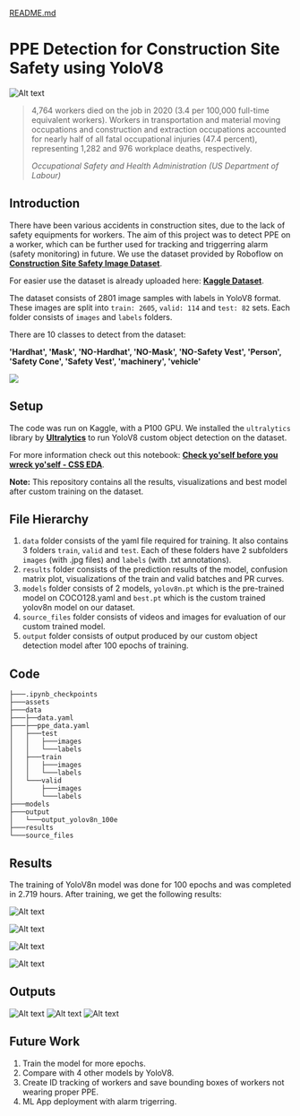 [README.md](https://github.com/user-attachments/files/22510433/README.md)
# PPE Detection for Construction Site Safety using YoloV8
![Alt text](assets/videoconstruc2.gif)
> 4,764 workers died on the job in 2020 (3.4 per 100,000 full-time equivalent workers). Workers in transportation and material moving occupations and construction and extraction occupations accounted for nearly half of all fatal occupational injuries (47.4 percent), representing 1,282 and 976 workplace deaths, respectively. 
>
> *Occupational Safety and Health Administration (US Department of Labour)*


## Introduction

There have been various accidents in construction sites, due to the lack of safety equipments for workers. The aim of this project was to detect PPE on a worker, which can be further used for tracking and triggerring alarm (safety monitoring) in future. We use the dataset provided by Roboflow on [**Construction Site Safety Image Dataset**](https://universe.roboflow.com/roboflow-universe-projects/construction-site-safety). 

For easier use the dataset is already uploaded here: [**Kaggle Dataset**](https://www.kaggle.com/datasets/snehilsanyal/construction-site-safety-image-dataset-roboflow).

The dataset consists of 2801 image samples with labels in YoloV8 format. These images are split into `train: 2605`, `valid: 114` and `test: 82` sets. Each folder consists of `images` and `labels` folders.

There are 10 classes to detect from the dataset: 

**'Hardhat', 'Mask', 'NO-Hardhat', 'NO-Mask', 'NO-Safety Vest', 'Person', 'Safety Cone', 'Safety Vest', 'machinery', 'vehicle'**


![](assets/ppe.webp)


## Setup

The code was run on Kaggle, with a P100 GPU. We installed the `ultralytics` library by [**Ultralytics**](https://docs.ultralytics.com) to run YoloV8 custom object detection on the dataset.

For more information check out this notebook: [**Check yo'self before you wreck yo'self - CSS EDA**](https://www.kaggle.com/code/snehilsanyal/check-yo-self-before-you-wreck-yo-self-css-eda). 

**Note:** This repository contains all the results, visualizations and best model after custom training on the dataset.

## File Hierarchy

1. `data` folder consists of the yaml file required for training. It also contains 3 folders `train`, `valid` and `test`. Each of these folders have 2 subfolders `images` (with .jpg files) and `labels` (with .txt annotations).
2. `results` folder consists of the prediction results of the model, confusion matrix plot, visualizations of the train and valid batches and PR curves.
3. `models` folder consists of 2 models, `yolov8n.pt` which is the pre-trained model on COCO128.yaml and `best.pt` which is the custom trained yolov8n model on our dataset.
4. `source_files` folder consists of videos and images for evaluation of our custom trained model.
5. `output` folder consists of output produced by our custom object detection model after 100 epochs of training.



## Code

```
├───.ipynb_checkpoints
├───assets
├───data
├───├──data.yaml
├───├──ppe_data.yaml
│   ├───test
│   │   ├───images
│   │   └───labels
│   ├───train
│   │   ├───images
│   │   └───labels
│   └───valid
│       ├───images
│       └───labels
├───models
├───output
│   └───output_yolov8n_100e
├───results
└───source_files
```

## Results

The training of YoloV8n model was done for 100 epochs and was completed in 2.719 hours. After training, we get the following results:

![Alt text](results/confusion_matrix.png)

![Alt text](results/train_batch14672.jpg)

![Alt text](results/val_batch2_pred.jpg)

![Alt text](results/results.png)

## Outputs

![Alt text](output/output_yolov8n_100e/construction-safety.jpg)
![Alt text](output/output_yolov8n_100e/portrait-of-woman-with-mask-and-man-with-safety-glasses-on-a-construction-HX01FH.jpg)
![Alt text](output/output_yolov8n_100e/two-young-construction-workers-wearing-555864.jpg)
## Future Work

1. Train the model for more epochs.
2. Compare with 4 other models by YoloV8.
3. Create ID tracking of workers and save bounding boxes of workers not wearing proper PPE.
4. ML App deployment with alarm trigerring.
